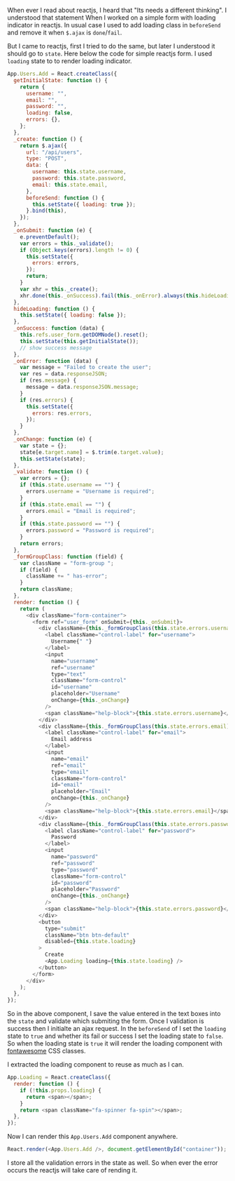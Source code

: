 <!--


---
 "JavaScript : Submit a form with reactjs"
excerpt: "JavaScript : Submit a form with reactjs with validation and loading indicator"
date: 2015-07-14 00:00:00 IST
updated: 2015-07-14 00:00:00 IST
categories: javascript
tags: reactjs
---

-->
<!DOCTYPE html>
<html>

<head>
  <title>basic-git-workflow</title>
  <meta charset="utf-8">
  <meta name="viewport" content="width=device-width, initial-scale=1.0">


  <link rel="stylesheet" href="./css/bootstrap.css">
  <link rel="stylesheet" href="./css/bootstrap.grid.css">
  <link rel="stylesheet" href="./css/bootstrap.min.css">
  <link rel="stylesheet" href="./css/bootstrap-reboot.min.css">
  <link rel="stylesheet" href="./css/bootstrap.css.map">
  <link rel="stylesheet" href="./css/blog-home.css">
  <link rel="stylesheet" href="./css/prism.css">
  <script async defer src="./css/prism.js"></script>
</head>

<body>

When ever I read about reactjs, I heard that "Its needs a different thinking". I understood that statement When I worked on a simple form with loading indicator in reactjs. In usual case I used to add loading class in `beforeSend` and remove it when `$.ajax` is `done`/`fail`.

But I came to reactjs, first I tried to do the same, but later I understood it should go to `state`. Here below the code for simple reactjs form. I used `loading` state to to render loading indicator.

```js
App.Users.Add = React.createClass({
  getInitialState: function () {
    return {
      username: "",
      email: "",
      password: "",
      loading: false,
      errors: {},
    };
  },
  _create: function () {
    return $.ajax({
      url: "/api/users",
      type: "POST",
      data: {
        username: this.state.username,
        password: this.state.password,
        email: this.state.email,
      },
      beforeSend: function () {
        this.setState({ loading: true });
      }.bind(this),
    });
  },
  _onSubmit: function (e) {
    e.preventDefault();
    var errors = this._validate();
    if (Object.keys(errors).length != 0) {
      this.setState({
        errors: errors,
      });
      return;
    }
    var xhr = this._create();
    xhr.done(this._onSuccess).fail(this._onError).always(this.hideLoading);
  },
  hideLoading: function () {
    this.setState({ loading: false });
  },
  _onSuccess: function (data) {
    this.refs.user_form.getDOMNode().reset();
    this.setState(this.getInitialState());
    // show success message
  },
  _onError: function (data) {
    var message = "Failed to create the user";
    var res = data.responseJSON;
    if (res.message) {
      message = data.responseJSON.message;
    }
    if (res.errors) {
      this.setState({
        errors: res.errors,
      });
    }
  },
  _onChange: function (e) {
    var state = {};
    state[e.target.name] = $.trim(e.target.value);
    this.setState(state);
  },
  _validate: function () {
    var errors = {};
    if (this.state.username == "") {
      errors.username = "Username is required";
    }
    if (this.state.email == "") {
      errors.email = "Email is required";
    }
    if (this.state.password == "") {
      errors.password = "Password is required";
    }
    return errors;
  },
  _formGroupClass: function (field) {
    var className = "form-group ";
    if (field) {
      className += " has-error";
    }
    return className;
  },
  render: function () {
    return (
      <div className="form-container">
        <form ref="user_form" onSubmit={this._onSubmit}>
          <div className={this._formGroupClass(this.state.errors.username)}>
            <label className="control-label" for="username">
              Username{" "}
            </label>
            <input
              name="username"
              ref="username"
              type="text"
              className="form-control"
              id="username"
              placeholder="Username"
              onChange={this._onChange}
            />
            <span className="help-block">{this.state.errors.username}</span>
          </div>
          <div className={this._formGroupClass(this.state.errors.email)}>
            <label className="control-label" for="email">
              Email address
            </label>
            <input
              name="email"
              ref="email"
              type="email"
              className="form-control"
              id="email"
              placeholder="Email"
              onChange={this._onChange}
            />
            <span className="help-block">{this.state.errors.email}</span>
          </div>
          <div className={this._formGroupClass(this.state.errors.password)}>
            <label className="control-label" for="password">
              Password
            </label>
            <input
              name="password"
              ref="password"
              type="password"
              className="form-control"
              id="password"
              placeholder="Password"
              onChange={this._onChange}
            />
            <span className="help-block">{this.state.errors.password}</span>
          </div>
          <button
            type="submit"
            className="btn btn-default"
            disabled={this.state.loading}
          >
            Create
            <App.Loading loading={this.state.loading} />
          </button>
        </form>
      </div>
    );
  },
});
```

So in the above component, I save the value entered in the text boxes into the `state` and validate which submiting the form. Once I validation is success then I initialte an ajax request. In the `beforeSend` of I set the `loading` state to `true` and whether its fail or success I set the loading state to `false`. So when the loading state is `true` it will render the loading component with [fontawesome](http://fontawesome.io/) CSS classes.

I extracted the loading component to reuse as much as I can.

```js
App.Loading = React.createClass({
  render: function () {
    if (!this.props.loading) {
      return <span></span>;
    }
    return <span className="fa-spinner fa-spin"></span>;
  },
});
```

Now I can render this `App.Users.Add` component anywhere.

```js
React.render(<App.Users.Add />, document.getElementById("container"));
```

I store all the validation errors in the state as well. So when ever the error occurs the reactjs will take care of rending it.
